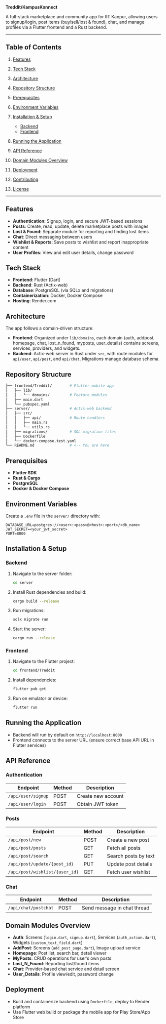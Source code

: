 **Treddit/KampusKonnect**

A full-stack marketplace and community app for IIT Kanpur, allowing users to signup/login, post items (buy/sell/lost & found), chat, and manage profiles via a Flutter frontend and a Rust backend.

---

## Table of Contents

1. [Features](#features)
2. [Tech Stack](#tech-stack)
3. [Architecture](#architecture)
4. [Repository Structure](#repository-structure)
5. [Prerequisites](#prerequisites)
6. [Environment Variables](#environment-variables)
7. [Installation & Setup](#installation--setup)

   * [Backend](#backend)
   * [Frontend](#frontend)
8. [Running the Application](#running-the-application)
9. [API Reference](#api-reference)
10. [Domain Modules Overview](#domain-modules-overview)
11. [Deployment](#deployment)
12. [Contributing](#contributing)
13. [License](#license)

---

## Features

* **Authentication**: Signup, login, and secure JWT-based sessions
* **Posts**: Create, read, update, delete marketplace posts with images
* **Lost & Found**: Separate module for reporting and finding lost items
* **Chat**: Direct messaging between users
* **Wishlist & Reports**: Save posts to wishlist and report inappropriate content
* **User Profiles**: View and edit user details, change password

## Tech Stack

* **Frontend**: Flutter (Dart)
* **Backend**: Rust (Actix-web)
* **Database**: PostgreSQL (via SQLx and migrations)
* **Containerization**: Docker, Docker Compose
* **Hosting**: Render.com

## Architecture

The app follows a domain-driven structure:

* **Frontend**: Organized under `lib/domains`, each domain (auth, addpost, homepage, chat, lost\_n\_found, myposts, user\_details) contains screens, services, providers, and widgets.
* **Backend**: Actix-web server in Rust under `src`, with route modules for `api/user`, `api/post`, and `api/chat`. Migrations manage database schema.

## Repository Structure

```bash
├── frontend/Treddit/        # Flutter mobile app
│   ├── lib/
│   │   └── domains/         # Feature modules
│   ├── main.dart
│   └── pubspec.yaml
├── server/                  # Actix-web backend
│   ├── src/
│   │   ├── api/             # Route handlers
│   │   ├── main.rs
│   │   └── utils.rs
│   ├── migrations/          # SQL migration files
│   ├── Dockerfile
│   └── docker-compose.test.yaml
└── README.md                # <-- You are here
```

## Prerequisites

* **Flutter SDK**
* **Rust & Cargo**
* **PostgreSQL**
* **Docker & Docker Compose**

## Environment Variables

Create a `.env` file in the `server/` directory with:

```
DATABASE_URL=postgres://<user>:<pass>@<host>:<port>/<db_name>
JWT_SECRET=<your_jwt_secret>
PORT=8000
```

## Installation & Setup

### Backend

1. Navigate to the server folder:

   ```bash
   cd server
   ```
2. Install Rust dependencies and build:

   ```bash
   cargo build --release
   ```
3. Run migrations:

   ```bash
   sqlx migrate run
   ```
4. Start the server:

   ```bash
   cargo run --release
   ```

### Frontend

1. Navigate to the Flutter project:

   ```bash
   cd frontend/Treddit
   ```
2. Install dependencies:

   ```bash
   flutter pub get
   ```
3. Run on emulator or device:

   ```bash
   flutter run
   ```

## Running the Application

* Backend will run by default on `http://localhost:8000`
* Frontend connects to the server URL (ensure correct base API URL in Flutter services)

## API Reference

### Authentication

| Endpoint           | Method | Description        |
| ------------------ | ------ | ------------------ |
| `/api/user/signup` | POST   | Create new account |
| `/api/user/login`  | POST   | Obtain JWT token   |

### Posts

| Endpoint                       | Method | Description          |
| ------------------------------ | ------ | -------------------- |
| `/api/post/new`                | POST   | Create a new post    |
| `/api/post/posts`              | GET    | Fetch all posts      |
| `/api/post/search`             | GET    | Search posts by text |
| `/api/post/update/{post_id}`   | PUT    | Update post details  |
| `/api/post/wishlist/{user_id}` | GET    | Fetch user wishlist  |

### Chat

| Endpoint             | Method | Description                 |
| -------------------- | ------ | --------------------------- |
| `/api/chat/postchat` | POST   | Send message in chat thread |

## Domain Modules Overview

* **Auth**: Screens (`login.dart`, `signup.dart`), Services (`auth_action.dart`), Widgets (`custom_text_field.dart`)
* **AddPost**: Screens (`add_post_page.dart`), Image upload service
* **Homepage**: Post list, search bar, detail viewer
* **MyPosts**: CRUD operations for user’s own posts
* **Lost\_N\_Found**: Reporting lost/found items
* **Chat**: Provider-based chat service and detail screen
* **User\_Details**: Profile view/edit, password change

## Deployment

* Build and containerize backend using `Dockerfile`, deploy to Render platform
* Use Flutter web build or package the mobile app for Play Store/App Store
